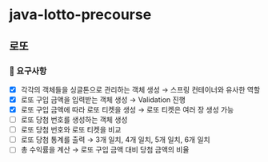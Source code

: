 # java-lotto-precourse

## 로또

### 📝 요구사항
- [x]  각각의 객체들을 싱글톤으로 관리하는 객체 생성
  → 스프링 컨테이너와 유사한 역할
- [x]  로또 구입 금액을 입력받는 객체 생성
  → Validation 진행
- [x]  로또 구입 금액에 따라 로또 티켓을 생성
  → 로또 티켓은 여러 장 생성 가능
- [ ]  로또 당첨 번호를 생성하는 객체 생성
- [ ]  로또 당첨 번호와 로또 티켓을 비교
- [ ]  로또 당첨 통계를 출력
  → 3개 일치, 4개 일치, 5개 일치, 6개 일치
- [ ]  총 수익률을 계산
  → 로또 구입 금액 대비 당첨 금액의 비율
